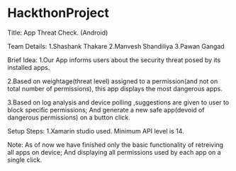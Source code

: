 HackthonProject
===============
Title: App Threat Check. (Android) 

Team Details:
1.Shashank Thakare
2.Manvesh Shandiliya
3.Pawan Gangad

Brief Idea:
1.Our App informs users about the security threat posed by its installed apps.

2.Based on weightage(threat level) assigned to a permission(and not on total number of permissions),
this app displays the most dangerous apps.

3.Based on log analysis and device polling ,suggestions are given to user to block specific permissions;
And generate a new safe app(devoid of dangerous permissions) on a button click.

Setup Steps:
1.Xamarin studio used. Minimum API level is 14.

Note: 
As of now we have finished only the basic functionality of retreiving all apps on device; 
And displaying all permissions used by each app on a single click. 

